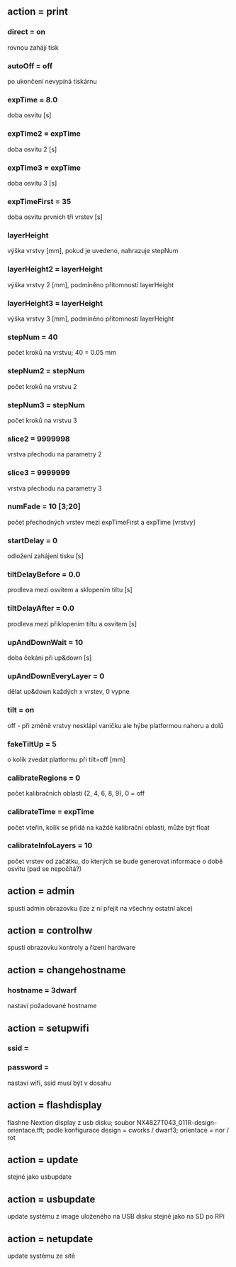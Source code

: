 ## action = print
### direct = on
rovnou zahájí tisk

### autoOff = off
po ukončení nevypíná tiskárnu

### expTime = 8.0
doba osvitu [s]

### expTime2 = expTime
doba osvitu 2 [s]

### expTime3 = expTime
doba osvitu 3 [s]

### expTimeFirst = 35
doba osvitu prvních tří vrstev [s]

### layerHeight
výška vrstvy [mm], pokud je uvedeno, nahrazuje stepNum

### layerHeight2 = layerHeight
výška vrstvy 2 [mm], podmíněno přítomností layerHeight

### layerHeight3 = layerHeight
výška vrstvy 3 [mm], podmíněno přítomností layerHeight

### stepNum = 40
počet kroků na vrstvu; 40 = 0.05 mm

### stepNum2 = stepNum
počet kroků na vrstvu 2

### stepNum3 = stepNum
počet kroků na vrstvu 3

### slice2 = 9999998
vrstva přechodu na parametry 2

### slice3 = 9999999
vrstva přechodu na parametry 3

### numFade = 10 [3;20]
počet přechodných vrstev mezi expTimeFirst a expTime [vrstvy]

### startDelay = 0
odložení zahájení tisku [s]

### tiltDelayBefore = 0.0
prodleva mezi osvitem a sklopením tiltu [s]

### tiltDelayAfter = 0.0
prodleva mezi přiklopením tiltu a osvitem [s]

### upAndDownWait = 10
doba čekání při up&down [s]

### upAndDownEveryLayer = 0
dělat up&down každých x vrstev, 0 vypne

### tilt = on
off - při změně vrstvy nesklápí vaničku ale hýbe platformou nahoru a dolů

### fakeTiltUp = 5
o kolik zvedat platformu při tilt=off [mm]

### calibrateRegions = 0
počet kalibračních oblastí (2, 4, 6, 8, 9), 0 = off

### calibrateTime = expTime
počet vteřin, kolik se přidá na každé kalibrační oblasti, může být float

### calibrateInfoLayers = 10
počet vrstev od začátku, do kterých se bude generovat informace o době osvitu (pad se nepočítá?)

## action = admin
spustí admin obrazovku (lze z ní přejít na všechny ostatní akce)

## action = controlhw
spustí obrazovku kontroly a řízení hardware

## action = changehostname
### hostname = 3dwarf
nastaví požadované hostname

## action = setupwifi
### ssid = 
### password = 
nastaví wifi, ssid musí být v dosahu

## action = flashdisplay
flashne Nextion display z usb disku; soubor NX4827T043\_011R-design-orientace.tft;
podle konfigurace design = cworks / dwarf3; orientace = nor / rot

## action = update
stejné jako usbupdate

## action = usbupdate
update systému z image uloženého na USB disku stejně jako na SD po RPi

## action = netupdate
update systému ze sítě
